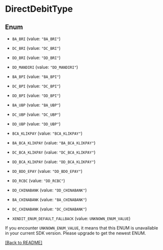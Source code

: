 # DirectDebitType

## Enum


* `BA_BRI` (value: `"BA_BRI"`)

* `DC_BRI` (value: `"DC_BRI"`)

* `DD_BRI` (value: `"DD_BRI"`)

* `DD_MANDIRI` (value: `"DD_MANDIRI"`)

* `BA_BPI` (value: `"BA_BPI"`)

* `DC_BPI` (value: `"DC_BPI"`)

* `DD_BPI` (value: `"DD_BPI"`)

* `BA_UBP` (value: `"BA_UBP"`)

* `DC_UBP` (value: `"DC_UBP"`)

* `DD_UBP` (value: `"DD_UBP"`)

* `BCA_KLIKPAY` (value: `"BCA_KLIKPAY"`)

* `BA_BCA_KLIKPAY` (value: `"BA_BCA_KLIKPAY"`)

* `DC_BCA_KLIKPAY` (value: `"DC_BCA_KLIKPAY"`)

* `DD_BCA_KLIKPAY` (value: `"DD_BCA_KLIKPAY"`)

* `DD_BDO_EPAY` (value: `"DD_BDO_EPAY"`)

* `DD_RCBC` (value: `"DD_RCBC"`)

* `DD_CHINABANK` (value: `"DD_CHINABANK"`)

* `BA_CHINABANK` (value: `"BA_CHINABANK"`)

* `DC_CHINABANK` (value: `"DC_CHINABANK"`)

* `XENDIT_ENUM_DEFAULT_FALLBACK` (value: `UNKNOWN_ENUM_VALUE`)

If you encounter `UNKNOWN_ENUM_VALUE`, it means that this ENUM is unavailable in your current SDK version. Please upgrade to get the newest ENUM.

[[Back to README]](../../README.md)


